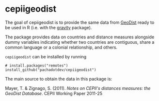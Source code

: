 # cepiigeodist

<!-- badges: start -->
<!-- badges: end -->

The goal of cepiigeodist is to provide the same data from [GeoDist](http://www.cepii.fr/CEPII/en/bdd_modele/download.asp?id=6) ready to be used in R (i.e. with the [gravity](https://pacha.dev/gravity) package).

The package provides data on countries and distance measures alongside dummy variables indicating whether two countries are contiguous, share a common language or a colonial relationship, and others.

`cepiigeodist` can be installed by running

```
# install.packages("remotes")
install_github("pachadotdev/cepiigeodist")
```

The main source to obtain the data in this package is:

Mayer, T. & Zignago, S. (2011). *Notes on CEPII's distances measures: the GeoDist Database*. CEPII Working Paper 2011-25
